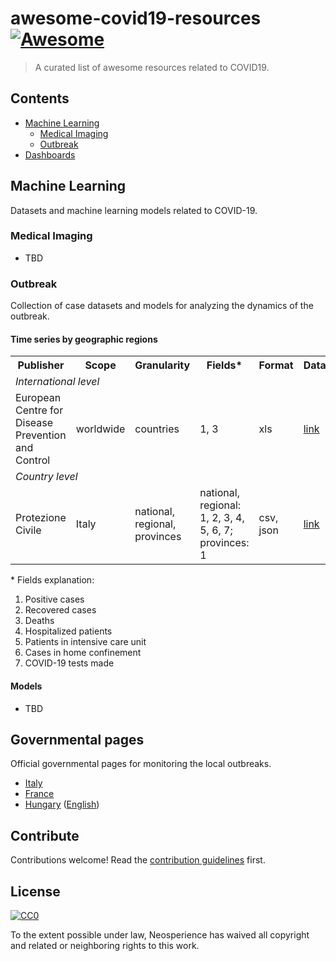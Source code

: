 # awesome-covid19-resources [![Awesome](https://awesome.re/badge.svg)](https://awesome.re)

> A curated list of awesome resources related to COVID19.


## Contents

- [Machine Learning](#machine-learning)
  - [Medical Imaging](#medical-imaging)
  - [Outbreak](#outbreak)
- [Dashboards](#dashboards)


## Machine Learning

Datasets and machine learning models related to COVID-19.

### Medical Imaging

- TBD

### Outbreak

Collection of case datasets and models for analyzing the dynamics of the outbreak.

#### Time series by geographic regions

<table>
<tr><th>Publisher</th><th>Scope</th><th>Granularity</th><th>Fields*</th><th>Format</th><th>Dataset</th></tr>
<tr><td colspan="6"><i>International level</i></td></tr>
<tr><td>European Centre for Disease Prevention and Control</td><td>worldwide</td><td>countries</td><td>1, 3</td><td>xls</td><td><a href="https://www.ecdc.europa.eu/en/publications-data/download-todays-data-geographic-distribution-covid-19-cases-worldwide">link</a></td></tr>
<tr><td colspan="6"><i>Country level</i></td></tr>
<tr><td>Protezione Civile</td><td>Italy</td><td>national, regional, provinces</td><td>national, regional: 1, 2, 3, 4, 5, 6, 7; provinces: 1</td><td>csv, json</td><td><a href="https://github.com/pcm-dpc/COVID-19">link</a></td></tr>
</table>

\* Fields explanation:
1. Positive cases
2. Recovered cases
3. Deaths
4. Hospitalized patients
5. Patients in intensive care unit
6. Cases in home confinement
7. COVID-19 tests made

#### Models

- TBD

## Governmental pages

Official governmental pages for monitoring the local outbreaks.

- [Italy](http://www.salute.gov.it/portale/nuovocoronavirus/dettaglioContenutiNuovoCoronavirus.jsp?lingua=italiano&id=5351&area=nuovoCoronavirus&menu=vuoto)
- [France](https://www.santepubliquefrance.fr/maladies-et-traumatismes/maladies-et-infections-respiratoires/infection-a-coronavirus/articles/infection-au-nouveau-coronavirus-sars-cov-2-covid-19-france-et-monde)
- [Hungary](https://koronavirus.gov.hu) ([English](http://abouthungary.hu/news-in-brief/coronavirus-heres-the-latest/))

## Contribute

Contributions welcome! Read the [contribution guidelines](contributing.md) first.


## License

[![CC0](https://mirrors.creativecommons.org/presskit/buttons/88x31/svg/cc-zero.svg)](https://creativecommons.org/publicdomain/zero/1.0)

To the extent possible under law, Neosperience has waived all copyright and related or neighboring rights to this work.
